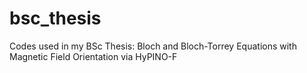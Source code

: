 # bsc_thesis
Codes used in my BSc Thesis: Bloch and Bloch-Torrey Equations with Magnetic Field Orientation via HyPINO-F
